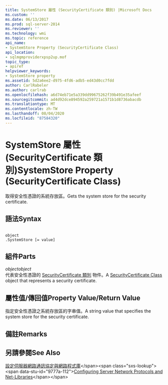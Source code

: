 ```yaml
---
title: SystemStore 屬性 (SecurityCertificate 類別) |Microsoft Docs
ms.custom: ''
ms.date: 06/13/2017
ms.prod: sql-server-2014
ms.reviewer: ''
ms.technology: wmi
ms.topic: reference
api_name:
- SystemStore Property (SecurityCertificate Class)
api_location:
- sqlmgmproviderxpsp2up.mof
topic_type:
- apiref
helpviewer_keywords:
- SystemStore property
ms.assetid: 5d2a6ee2-d975-4fd6-adb5-ed43d0cc7fdd
author: CarlRabeler
ms.author: carlrab
ms.openlocfilehash: a6d74eb71e5a339dd99675262f39b491e35afeef
ms.sourcegitcommit: ad4d92dce894592a259721a1571b1d8736abacdb
ms.translationtype: MT
ms.contentlocale: zh-TW
ms.lasthandoff: 08/04/2020
ms.locfileid: "87584320"
---
```

# <a name="systemstore-property-securitycertificate-class"></a><span data-ttu-id="9777a-102">SystemStore 屬性 (SecurityCertificate 類別)</span><span class="sxs-lookup"><span data-stu-id="9777a-102">SystemStore Property (SecurityCertificate Class)</span></span>
  <span data-ttu-id="9777a-103">取得安全性憑證的系統存放區。</span><span class="sxs-lookup"><span data-stu-id="9777a-103">Gets the system store for the security certificate.</span></span>  
  
## <a name="syntax"></a><span data-ttu-id="9777a-104">語法</span><span class="sxs-lookup"><span data-stu-id="9777a-104">Syntax</span></span>  
  
```  
  
object  
.SystemStore [= value]  
```  
  
## <a name="parts"></a><span data-ttu-id="9777a-105">組件</span><span class="sxs-lookup"><span data-stu-id="9777a-105">Parts</span></span>  
 <span data-ttu-id="9777a-106">*object*</span><span class="sxs-lookup"><span data-stu-id="9777a-106">*object*</span></span>  
 <span data-ttu-id="9777a-107">代表安全性憑證的 [SecurityCertificate 類別](securitycertificate-class.md) 物件。</span><span class="sxs-lookup"><span data-stu-id="9777a-107">A [SecurityCertificate Class](securitycertificate-class.md) object that represents a security certificate.</span></span>  
  
## <a name="property-valuereturn-value"></a><span data-ttu-id="9777a-108">屬性值/傳回值</span><span class="sxs-lookup"><span data-stu-id="9777a-108">Property Value/Return Value</span></span>  
 <span data-ttu-id="9777a-109">指定安全性憑證之系統存放區的字串值。</span><span class="sxs-lookup"><span data-stu-id="9777a-109">A string value that specifies the system store for the security certificate.</span></span>  
  
## <a name="remarks"></a><span data-ttu-id="9777a-110">備註</span><span class="sxs-lookup"><span data-stu-id="9777a-110">Remarks</span></span>  
  
## <a name="see-also"></a><span data-ttu-id="9777a-111">另請參閱</span><span class="sxs-lookup"><span data-stu-id="9777a-111">See Also</span></span>  
 <span data-ttu-id="9777a-112">[設定伺服器網路通訊協定與網路程式庫](https://msdn.microsoft.com/library/ms177485\(v=sql.100\).aspx)</span><span class="sxs-lookup"><span data-stu-id="9777a-112">[Configuring Server Network Protocols and Net-Libraries](https://msdn.microsoft.com/library/ms177485\(v=sql.100\).aspx)</span></span>  
  
  
